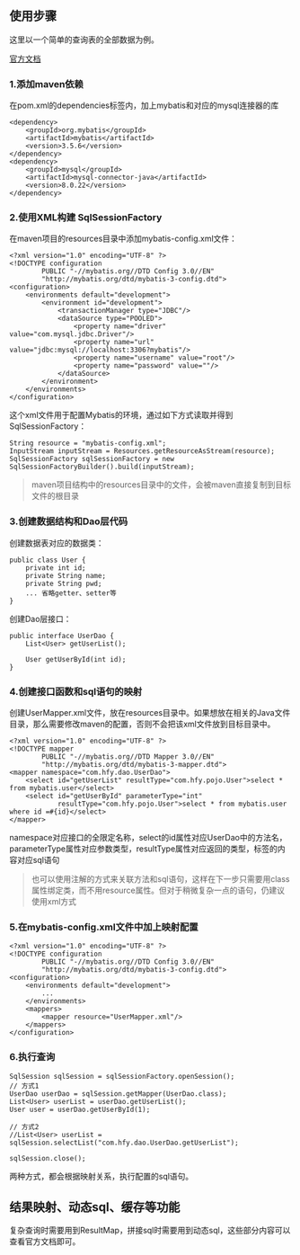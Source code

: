 ## 使用步骤
这里以一个简单的查询表的全部数据为例。

[官方文档](https://mybatis.org/mybatis-3/zh/index.html)
### 1.添加maven依赖
在pom.xml的dependencies标签内，加上mybatis和对应的mysql连接器的库
```
<dependency>
    <groupId>org.mybatis</groupId>
    <artifactId>mybatis</artifactId>
    <version>3.5.6</version>
</dependency>
<dependency>
    <groupId>mysql</groupId>
    <artifactId>mysql-connector-java</artifactId>
    <version>8.0.22</version>
</dependency>
```

### 2.使用XML构建 SqlSessionFactory
在maven项目的resources目录中添加mybatis-config.xml文件：
```
<?xml version="1.0" encoding="UTF-8" ?>
<!DOCTYPE configuration
        PUBLIC "-//mybatis.org//DTD Config 3.0//EN"
        "http://mybatis.org/dtd/mybatis-3-config.dtd">
<configuration>
    <environments default="development">
        <environment id="development">
            <transactionManager type="JDBC"/>
            <dataSource type="POOLED">
                <property name="driver" value="com.mysql.jdbc.Driver"/>
                <property name="url" value="jdbc:mysql://localhost:3306?mybatis"/>
                <property name="username" value="root"/>
                <property name="password" value=""/>
            </dataSource>
        </environment>
    </environments>
</configuration>
```
这个xml文件用于配置Mybatis的环境，通过如下方式读取并得到 SqlSessionFactory：
```
String resource = "mybatis-config.xml";
InputStream inputStream = Resources.getResourceAsStream(resource);
SqlSessionFactory sqlSessionFactory = new SqlSessionFactoryBuilder().build(inputStream);
```

> maven项目结构中的resources目录中的文件，会被maven直接复制到目标文件的根目录

### 3.创建数据结构和Dao层代码
创建数据表对应的数据类：
```
public class User {
    private int id;
    private String name;
    private String pwd;
    ... 省略getter、setter等
}
```

创建Dao层接口：
```
public interface UserDao {
    List<User> getUserList();

    User getUserById(int id);
}
```

### 4.创建接口函数和sql语句的映射
创建UserMapper.xml文件，放在resources目录中。如果想放在相关的Java文件目录，那么需要修改maven的配置，否则不会把该xml文件放到目标目录中。
```
<?xml version="1.0" encoding="UTF-8" ?>
<!DOCTYPE mapper
        PUBLIC "-//mybatis.org//DTD Mapper 3.0//EN"
        "http://mybatis.org/dtd/mybatis-3-mapper.dtd">
<mapper namespace="com.hfy.dao.UserDao">
    <select id="getUserList" resultType="com.hfy.pojo.User">select * from mybatis.user</select>
    <select id="getUserById" parameterType="int"
            resultType="com.hfy.pojo.User">select * from mybatis.user where id =#{id}</select>
</mapper>
```
namespace对应接口的全限定名称，select的id属性对应UserDao中的方法名，parameterType属性对应参数类型，resultType属性对应返回的类型，标签的内容对应sql语句

> 也可以使用注解的方式来关联方法和sql语句，这样在下一步只需要用class属性绑定类，而不用resource属性。但对于稍微复杂一点的语句，仍建议使用xml方式

### 5.在mybatis-config.xml文件中加上映射配置
```
<?xml version="1.0" encoding="UTF-8" ?>
<!DOCTYPE configuration
        PUBLIC "-//mybatis.org//DTD Config 3.0//EN"
        "http://mybatis.org/dtd/mybatis-3-config.dtd">
<configuration>
    <environments default="development">
        ...
    </environments>
    <mappers>
        <mapper resource="UserMapper.xml"/>
    </mappers>
</configuration>
```

### 6.执行查询
```
SqlSession sqlSession = sqlSessionFactory.openSession();
// 方式1
UserDao userDao = sqlSession.getMapper(UserDao.class);
List<User> userList = userDao.getUserList();
User user = userDao.getUserById(1);

// 方式2
//List<User> userList = sqlSession.selectList("com.hfy.dao.UserDao.getUserList");

sqlSession.close();
```
两种方式，都会根据映射关系，执行配置的sql语句。

## 结果映射、动态sql、缓存等功能
复杂查询时需要用到ResultMap，拼接sql时需要用到动态sql，这些部分内容可以查看官方文档即可。